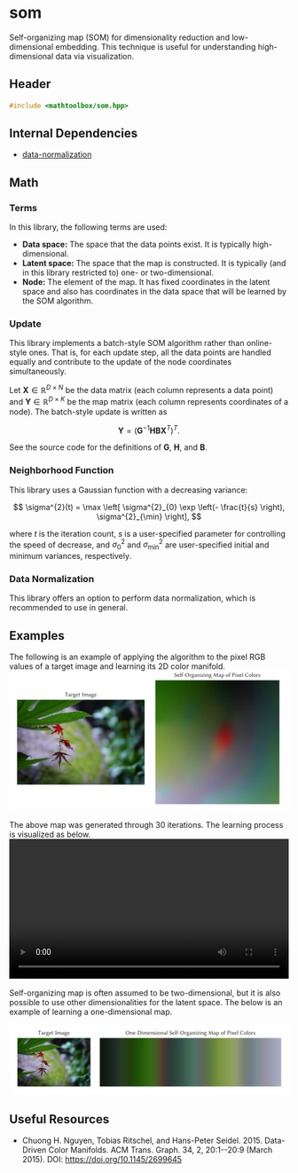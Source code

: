 # som

Self-organizing map (SOM) for dimensionality reduction and low-dimensional embedding. This technique is useful for understanding high-dimensional data via visualization.

## Header

```cpp
#include <mathtoolbox/som.hpp>
```

## Internal Dependencies

- [data-normalization](../data-normalization)

## Math

### Terms

In this library, the following terms are used:

- __Data space:__ The space that the data points exist. It is typically high-dimensional.
- __Latent space:__ The space that the map is constructed. It is typically (and in this library restricted to) one- or two-dimensional.
- __Node:__ The element of the map. It has fixed coordinates in the latent space and also has coordinates in the data space that will be learned by the SOM algorithm.

### Update

This library implements a batch-style SOM algorithm rather than online-style ones. That is, for each update step, all the data points are handled equally and contribute to the update of the node coordinates simultaneously.

Let $\mathbf{X} \in \mathbb{R}^{D \times N}$ be the data matrix (each column represents a data point) and $\mathbf{Y} \in \mathbb{R}^{D \times K}$ be the map matrix (each column represents coordinates of a node). The batch-style update is written as

$$
\mathbf{Y} = ( \mathbf{G}^{-1} \mathbf{H} \mathbf{B} \mathbf{X}^{T} )^{T}.
$$

See the source code for the definitions of $\mathbf{G}$, $\mathbf{H}$, and $\mathbf{B}$.

### Neighborhood Function

This library uses a Gaussian function with a decreasing variance:

$$
\sigma^{2}(t) = \max \left[ \sigma^{2}_{0} \exp \left(- \frac{t}{s} \right), \sigma^{2}_{\min} \right],
$$

where $t$ is the iteration count, $s$ is a user-specified parameter for controlling the speed of decrease, and $\sigma^{2}_{0}$ and $\sigma^{2}_{\min}$ are user-specified initial and minimum variances, respectively.

### Data Normalization

This library offers an option to perform data normalization, which is recommended to use in general.

## Examples

The following is an example of applying the algorithm to the pixel RGB values of a target image and learning its 2D color manifold.
![](./som/som-image.jpg)

The above map was generated through 30 iterations. The learning process is visualized as below.
<video width="100%" src="./som-image.mp4" controls autoplay loop type="video/mp4">(Your browser doesn't support video playing.)</video>

Self-organizing map is often assumed to be two-dimensional, but it is also possible to use other dimensionalities for the latent space. The below is an example of learning a one-dimensional map.

![](./som/som-image-1d.jpg)

## Useful Resources

- Chuong H. Nguyen, Tobias Ritschel, and Hans-Peter Seidel. 2015. Data-Driven Color Manifolds. ACM Trans. Graph. 34, 2, 20:1--20:9 (March 2015). DOI: <https://doi.org/10.1145/2699645>
